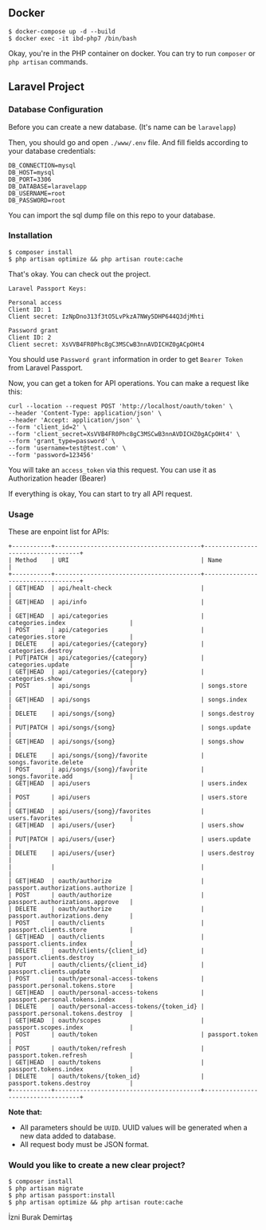 ## Docker
```
$ docker-compose up -d --build
$ docker exec -it ibd-php7 /bin/bash
```
Okay, you're in the PHP container on docker. You can try to run `composer` or `php artisan` commands.


## Laravel Project

### Database Configuration
Before you can create a new database. (It's name can be `laravelapp`)

Then, you should go and open `./www/.env` file. And fill fields according to  your database credentials: 
```
DB_CONNECTION=mysql
DB_HOST=mysql
DB_PORT=3306
DB_DATABASE=laravelapp
DB_USERNAME=root
DB_PASSWORD=root
```
You can import the sql dump file on this repo to your database.

### Installation
```
$ composer install
$ php artisan optimize && php artisan route:cache
```
That's okay. You can check out the project.

```
Laravel Passport Keys:

Personal access
Client ID: 1
Client secret: IzNpDno313f3tO5LvPkzA7NWy5DHP644Q3djMhti

Password grant
Client ID: 2
Client secret: XsVVB4FR0Phc8gC3MSCwB3nnAVDICHZ0gACpOHt4
```
You should use `Password grant` information in order to get `Bearer Token` from Laravel Passport. 

Now, you can get a token for API operations. You can make a request like this:

```
curl --location --request POST 'http://localhost/oauth/token' \
--header 'Content-Type: application/json' \
--header 'Accept: application/json' \
--form 'client_id=2' \
--form 'client_secret=XsVVB4FR0Phc8gC3MSCwB3nnAVDICHZ0gACpOHt4' \
--form 'grant_type=password' \
--form 'username=test@test.com' \
--form 'password=123456'
```
You will take an `access_token` via this request. You can use it as Authorization header (Bearer)

If everything is okay, You can start to try all API request. 

### Usage
These are enpoint list for APIs:

```
+-----------+-----------------------------------------+-----------------------------------+
| Method    | URI                                     | Name                              | 
+-----------+-----------------------------------------+-----------------------------------+
| GET|HEAD  | api/healt-check                         |                                   | 
| GET|HEAD  | api/info                                |                                   |
| GET|HEAD  | api/categories                          | categories.index                  | 
| POST      | api/categories                          | categories.store                  | 
| DELETE    | api/categories/{category}               | categories.destroy                | 
| PUT|PATCH | api/categories/{category}               | categories.update                 | 
| GET|HEAD  | api/categories/{category}               | categories.show                   | 
| POST      | api/songs                               | songs.store                       | 
| GET|HEAD  | api/songs                               | songs.index                       | 
| DELETE    | api/songs/{song}                        | songs.destroy                     | 
| PUT|PATCH | api/songs/{song}                        | songs.update                      | 
| GET|HEAD  | api/songs/{song}                        | songs.show                        | 
| DELETE    | api/songs/{song}/favorite               | songs.favorite.delete             | 
| POST      | api/songs/{song}/favorite               | songs.favorite.add                | 
| GET|HEAD  | api/users                               | users.index                       | 
| POST      | api/users                               | users.store                       | 
| GET|HEAD  | api/users/{song}/favorites              | users.favorites                   | 
| GET|HEAD  | api/users/{user}                        | users.show                        | 
| PUT|PATCH | api/users/{user}                        | users.update                      | 
| DELETE    | api/users/{user}                        | users.destroy                     |
|           |                                         |                                   |
| GET|HEAD  | oauth/authorize                         | passport.authorizations.authorize | 
| POST      | oauth/authorize                         | passport.authorizations.approve   | 
| DELETE    | oauth/authorize                         | passport.authorizations.deny      | 
| POST      | oauth/clients                           | passport.clients.store            | 
| GET|HEAD  | oauth/clients                           | passport.clients.index            | 
| DELETE    | oauth/clients/{client_id}               | passport.clients.destroy          | 
| PUT       | oauth/clients/{client_id}               | passport.clients.update           | 
| POST      | oauth/personal-access-tokens            | passport.personal.tokens.store    | 
| GET|HEAD  | oauth/personal-access-tokens            | passport.personal.tokens.index    | 
| DELETE    | oauth/personal-access-tokens/{token_id} | passport.personal.tokens.destroy  | 
| GET|HEAD  | oauth/scopes                            | passport.scopes.index             | 
| POST      | oauth/token                             | passport.token                    | 
| POST      | oauth/token/refresh                     | passport.token.refresh            | 
| GET|HEAD  | oauth/tokens                            | passport.tokens.index             | 
| DELETE    | oauth/tokens/{token_id}                 | passport.tokens.destroy           | 
+-----------+-----------------------------------------+-----------------------------------+
```

**Note that:** 

- All parameters should be `UUID`. UUID values will be generated when a new data added to database.
- All request body must be JSON format. 


### Would you like to create a new clear project?
```
$ composer install
$ php artisan migrate
$ php artisan passport:install
$ php artisan optimize && php artisan route:cache
```

İzni Burak Demirtaş
